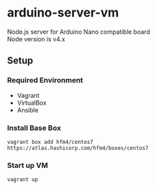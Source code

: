 # arduino-server-vm
Node.js server for Arduino Nano compatible board  
Node version is v4.x

## Setup

### Required Environment
* Vagrant
* VirtualBox
* Ansible

### Install Base Box
```
vagrant box add hfm4/centos7 https://atlas.hashicorp.com/hfm4/boxes/centos7
```

### Start up VM
```
vagrant up
```

